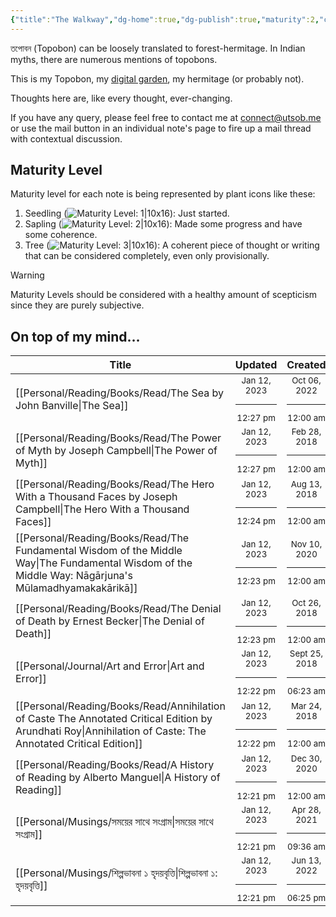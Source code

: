 ```yaml
---
{"title":"The Walkway","dg-home":true,"dg-publish":true,"maturity":2,"created":"2023-01-02T21:30:15+06:00","updated":"2023-01-12T12:19:22+06:00","dg-metatags":{"description":"Utsob's Digital Garden","og:description":"Utsob's Digital Garden"},"permalink":"/the-walkway/","metatags":{"description":"Utsob's Digital Garden","og:description":"Utsob's Digital Garden"},"tags":["gardenEntry"],"dgPassFrontmatter":true}
---
```


তপোবন (Topobon) can be loosely translated to forest-hermitage. In Indian myths, there are numerous mentions of topobons.

This is my Topobon, my [digital garden](https://cagrimmett.com/notes/2020/11/08/what-are-digital-gardens/), my hermitage (or probably not).

Thoughts here are, like every thought, ever-changing.

If you have any query, please feel free to contact me at [connect@utsob.me](mailto:connect@utsob.me) or use the mail button in an individual note's page to fire up a mail thread with contextual discussion.

## Maturity Level
Maturity level for each note is being represented by plant icons like these:
  1. Seedling (![Maturity Level: 1|10x16](https://topobon.utsob.me/img/tree-1.svg)): Just started.
  2. Sapling (![Maturity Level: 2|10x16](https://topobon.utsob.me/img/tree-2.svg)): Made some progress and have some coherence.
  3. Tree (![Maturity Level: 3|10x16](https://topobon.utsob.me/img/tree-3.svg)): A coherent piece of thought or writing that can be considered completely, even only provisionally.


> [!Warning] 
> Maturity Levels should be considered with a healthy amount of scepticism since they are purely subjective.


## On top of my mind…
| Title                                                                                                                                                           | Updated                                                   | Created                                                    |
| --------------------------------------------------------------------------------------------------------------------------------------------------------------- | --------------------------------------------------------- | ---------------------------------------------------------- |
| [[Personal/Reading/Books/Read/The Sea by John Banville\|The Sea]]                                                                                            | <center><small>Jan 12, 2023<hr/>12:27 pm</small></center> | <center><small>Oct 06, 2022<hr/>12:00 am</small></center>  |
| [[Personal/Reading/Books/Read/The Power of Myth by Joseph Campbell\|The Power of Myth]]                                                                      | <center><small>Jan 12, 2023<hr/>12:27 pm</small></center> | <center><small>Feb 28, 2018<hr/>12:00 am</small></center>  |
| [[Personal/Reading/Books/Read/The Hero With a Thousand Faces by Joseph Campbell\|The Hero With a Thousand Faces]]                                            | <center><small>Jan 12, 2023<hr/>12:24 pm</small></center> | <center><small>Aug 13, 2018<hr/>12:00 am</small></center>  |
| [[Personal/Reading/Books/Read/The Fundamental Wisdom of the Middle Way\|The Fundamental Wisdom of the Middle Way: Nāgārjuna's Mūlamadhyamakakārikā]]         | <center><small>Jan 12, 2023<hr/>12:23 pm</small></center> | <center><small>Nov 10, 2020<hr/>12:00 am</small></center>  |
| [[Personal/Reading/Books/Read/The Denial of Death by Ernest Becker\|The Denial of Death]]                                                                    | <center><small>Jan 12, 2023<hr/>12:23 pm</small></center> | <center><small>Oct 26, 2018<hr/>12:00 am</small></center>  |
| [[Personal/Journal/Art and Error\|Art and Error]]                                                                                                            | <center><small>Jan 12, 2023<hr/>12:22 pm</small></center> | <center><small>Sept 25, 2018<hr/>06:23 am</small></center> |
| [[Personal/Reading/Books/Read/Annihilation of Caste The Annotated Critical Edition by Arundhati Roy\|Annihilation of Caste: The Annotated Critical Edition]] | <center><small>Jan 12, 2023<hr/>12:22 pm</small></center> | <center><small>Mar 24, 2018<hr/>12:00 am</small></center>  |
| [[Personal/Reading/Books/Read/A History of Reading by Alberto Manguel\|A History of Reading]]                                                                | <center><small>Jan 12, 2023<hr/>12:21 pm</small></center> | <center><small>Dec 30, 2020<hr/>12:00 am</small></center>  |
| [[Personal/Musings/সময়ের সাথে সংগ্রাম\|সময়ের সাথে সংগ্রাম]]                                                                                                 | <center><small>Jan 12, 2023<hr/>12:21 pm</small></center> | <center><small>Apr 28, 2021<hr/>09:36 am</small></center>  |
| [[Personal/Musings/শিল্পভাবনা ১ হৃদয়বৃত্তি\|শিল্পভাবনা ১: হৃদয়বৃত্তি]]                                                                                      | <center><small>Jan 12, 2023<hr/>12:21 pm</small></center> | <center><small>Jun 13, 2022<hr/>06:25 pm</small></center>  |

